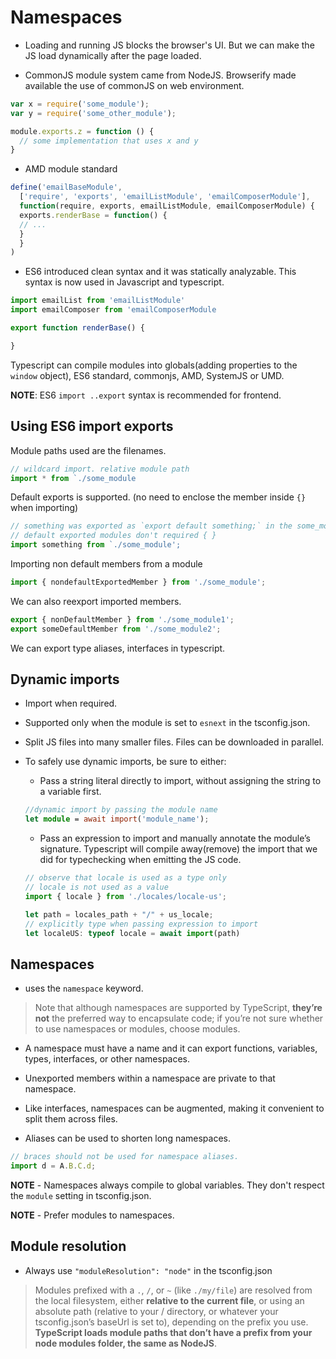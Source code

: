 # Namespaces

- Loading and running JS blocks the browser's UI. But we can make the JS load dynamically after the page loaded.

- CommonJS module system came from NodeJS. Browserify made available the use of commonJS on web environment.

```Javascript
var x = require('some_module');
var y = require('some_other_module');

module.exports.z = function () {
  // some implementation that uses x and y
}
```

- AMD module standard

```Javascript
define('emailBaseModule',
  ['require', 'exports', 'emailListModule', 'emailComposerModule'],
  function(require, exports, emailListModule, emailComposerModule) {
  exports.renderBase = function() {
  // ...
  }
  }
)
```

- ES6 introduced clean syntax and it was statically analyzable. This syntax is now used in Javascript and typescript.

```Javascript
import emailList from 'emailListModule'
import emailComposer from 'emailComposerModule

export function renderBase() {

}
```

Typescript can compile modules into globals(adding properties to the `window` object), ES6 standard, commonjs, AMD, SystemJS or UMD.

**NOTE**: ES6 `import ..export` syntax is recommended for frontend.

## Using ES6 import exports

Module paths used are the filenames.

```Typescript
// wildcard import. relative module path
import * from `./some_module
```

Default exports is supported. (no need to enclose the member inside `{}` when importing)

```Typescript
// something was exported as `export default something;` in the some_module
// default exported modules don't required { }
import something from `./some_module';
```

Importing non default members from a module

```Typescript
import { nondefaultExportedMember } from './some_module';
```

We can also reexport imported members.

```Typescript
export { nonDefaultMember } from './some_module1';
export someDefaultMember from './some_module2';
```

We can export type aliases, interfaces in typescript.

## Dynamic imports

- Import when required.

- Supported only when the module is set to `esnext` in the tsconfig.json.

- Split JS files into many smaller files. Files can be downloaded in parallel.

- To safely use dynamic imports, be sure to either:

  - Pass a string literal directly to import, without assigning the string to a variable first.

  ```Typescript
  //dynamic import by passing the module name
  let module = await import('module_name');
  ```

  - Pass an expression to import and manually annotate the module’s signature. Typescript will compile away(remove) the import that we did for typechecking when emitting the JS code.

  ```Typescript
  // observe that locale is used as a type only
  // locale is not used as a value
  import { locale } from './locales/locale-us';

  let path = locales_path + "/" + us_locale;
  // explicitly type when passing expression to import
  let localeUS: typeof locale = await import(path)
  ```

## Namespaces

- uses the `namespace` keyword.

> Note that although namespaces are supported by TypeScript, **they’re not** the preferred way to encapsulate code; if you’re not sure whether to use namespaces or modules, choose modules.

- A namespace must have a name and it can export functions, variables, types, interfaces, or other namespaces.

- Unexported members within a namespace are private to that namespace.

- Like interfaces, namespaces can be augmented, making it convenient to split them across files.

- Aliases can be used to shorten long namespaces.

```Typescript
// braces should not be used for namespace aliases.
import d = A.B.C.d;
```

**NOTE** - Namespaces always compile to global variables. They don't respect the `module` setting in tsconfig.json.

**NOTE** - Prefer modules to namespaces.

## Module resolution

- Always use `"moduleResolution": "node"` in the tsconfig.json

> Modules prefixed with a `.`, `/`, or `~` (like `./my/file`) are resolved from the local filesystem, either **relative to the current file**, or using an absolute path (relative to your / directory, or whatever your tsconfig.json’s baseUrl is set to), depending on the prefix you use. **TypeScript loads module paths that don’t have a prefix from your node modules folder, the same as NodeJS**.
